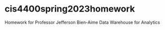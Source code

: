 # cis4400spring2023homework
Homework for Professor Jefferson Bien-Aime Data Warehouse for Analytics 
